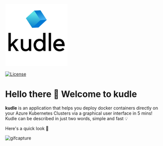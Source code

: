 <img src="images/logo2.png" alt="Projectlogo" width="200">

[![License](https://img.shields.io/badge/License-Apache%202.0-blue.svg)](https://github.com/miranthajayatilake/kudle/blob/main/LICENSE)

# Hello there :wave: Welcome to kudle 

**kudle** is an application that helps you deploy docker containers directly on your Azure Kubernetes Clusters via a graphical user interface in 5 mins! Kudle can be described in just two words, simple and fast :bulb: 

Here's a quick look :eyes: 

<!-- ![](images/gif_capture.gif) -->
<img src="images/gif_capture.gif" alt="gifcapture" width="100">